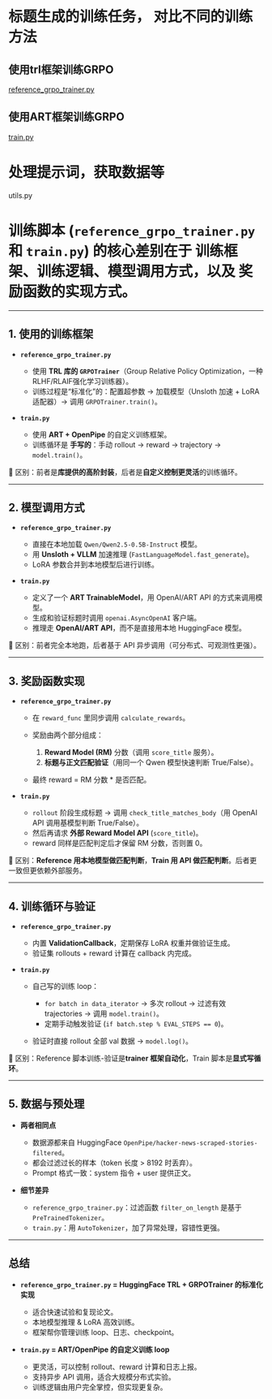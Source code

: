 # 标题生成的训练任务， 对比不同的训练方法

## 使用trl框架训练GRPO
[reference_grpo_trainer.py](reference_grpo_trainer.py)

## 使用ART框架训练GRPO
[train.py](train.py)

# 处理提示词，获取数据等
utils.py


# 训练脚本 (`reference_grpo_trainer.py` 和 `train.py`) 的核心差别在于 **训练框架、训练逻辑、模型调用方式**，以及 **奖励函数的实现方式**。
---

## 1. 使用的训练框架

* **`reference_grpo_trainer.py`**

  * 使用 **TRL 库的 `GRPOTrainer`**（Group Relative Policy Optimization，一种RLHF/RLAIF强化学习训练器）。
  * 训练过程是“标准化”的：配置超参数 → 加载模型（Unsloth 加速 + LoRA 适配器）→ 调用 `GRPOTrainer.train()`。

* **`train.py`**

  * 使用 **ART  + OpenPipe** 的自定义训练框架。
  * 训练循环是 **手写的**：手动 rollout → reward → trajectory → `model.train()`。

🔑 区别：前者是**库提供的高阶封装**，后者是**自定义控制更灵活**的训练循环。

---

## 2. 模型调用方式

* **`reference_grpo_trainer.py`**

  * 直接在本地加载 `Qwen/Qwen2.5-0.5B-Instruct` 模型。
  * 用 **Unsloth + VLLM** 加速推理 (`FastLanguageModel.fast_generate`)。
  * LoRA 参数合并到本地模型后进行训练。

* **`train.py`**

  * 定义了一个 **ART TrainableModel**，用 OpenAI/ART API 的方式来调用模型。
  * 生成和验证标题时调用 `openai.AsyncOpenAI` 客户端。
  * 推理走 **OpenAI/ART API**，而不是直接用本地 HuggingFace 模型。

🔑 区别：前者完全本地跑，后者基于 API 异步调用（可分布式、可观测性更强）。

---

## 3. 奖励函数实现

* **`reference_grpo_trainer.py`**

  * 在 `reward_func` 里同步调用 `calculate_rewards`。
  * 奖励由两个部分组成：

    1. **Reward Model (RM)** 分数（调用 `score_title` 服务）。
    2. **标题与正文匹配验证**（用同一个 Qwen 模型快速判断 True/False）。
  * 最终 reward = RM 分数 \* 是否匹配。

* **`train.py`**

  * `rollout` 阶段生成标题 → 调用 `check_title_matches_body`（用 OpenAI API 调用基模型判断 True/False）。
  * 然后再请求 **外部 Reward Model API** (`score_title`)。
  * reward 同样是匹配判定后才保留 RM 分数，否则置 0。

🔑 区别：**Reference 用本地模型做匹配判断**，**Train 用 API 做匹配判断**。后者更一致但更依赖外部服务。

---

## 4. 训练循环与验证

* **`reference_grpo_trainer.py`**

  * 内置 **ValidationCallback**，定期保存 LoRA 权重并做验证生成。
  * 验证集 rollouts + reward 计算在 callback 内完成。

* **`train.py`**

  * 自己写的训练 loop：

    * `for batch in data_iterator` → 多次 rollout → 过滤有效 trajectories → 调用 `model.train()`。
    * 定期手动触发验证 (`if batch.step % EVAL_STEPS == 0`)。
  * 验证时直接 rollout 全部 val 数据 → `model.log()`。

🔑 区别：Reference 脚本训练-验证是**trainer 框架自动化**，Train 脚本是**显式写循环**。

---

## 5. 数据与预处理

* **两者相同点**

  * 数据源都来自 HuggingFace `OpenPipe/hacker-news-scraped-stories-filtered`。
  * 都会过滤过长的样本（token 长度 > 8192 时丢弃）。
  * Prompt 格式一致：system 指令 + user 提供正文。

* **细节差异**

  * `reference_grpo_trainer.py`：过滤函数 `filter_on_length` 是基于 `PreTrainedTokenizer`。
  * `train.py`：用 `AutoTokenizer`，加了异常处理，容错性更强。

---

## 总结

* **`reference_grpo_trainer.py` = HuggingFace TRL + GRPOTrainer 的标准化实现**

  * 适合快速试验和复现论文。
  * 本地模型推理 & LoRA 高效训练。
  * 框架帮你管理训练 loop、日志、checkpoint。

* **`train.py` = ART/OpenPipe 的自定义训练 loop**

  * 更灵活，可以控制 rollout、reward 计算和日志上报。
  * 支持异步 API 调用，适合大规模分布式实验。
  * 训练逻辑由用户完全掌控，但实现更复杂。
